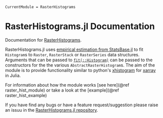 ```@meta
CurrentModule = RasterHistograms
```

# RasterHistograms.jl Documentation

Documentation for [RasterHistograms](https://github.com/jbisits/RasterHistograms.jl).

RasterHistograms.jl uses [empirical estimation from StatsBase.jl](https://juliastats.org/StatsBase.jl/stable/empirical/) to fit `Histogram`s to `Raster`, `RasterStack` or `RasterSeries` data structures.
Arguments that can be passed to [`fit(::Histogram)`](https://juliastats.org/StatsBase.jl/stable/empirical/#StatsAPI.fit-Tuple{Type{Histogram},%20Vararg{Any}}) can be passed to the constructors for the the various `AbstractRasterHistogram`s.
The aim of the module is to provide functionality similar to python's [xhistogram](https://xhistogram.readthedocs.io/en/latest/index.html) for [xarray](https://docs.xarray.dev/en/stable/) in Julia.

For information about how the module works [see here](@ref raster_hist_module) or take a look at the [example](@ref raster_hist_example)

If you have find any bugs or have a feature request/suggestion please raise an issuu in the [RasterHistograms.jl repository](https://github.com/jbisits/RasterHistograms.jl).

